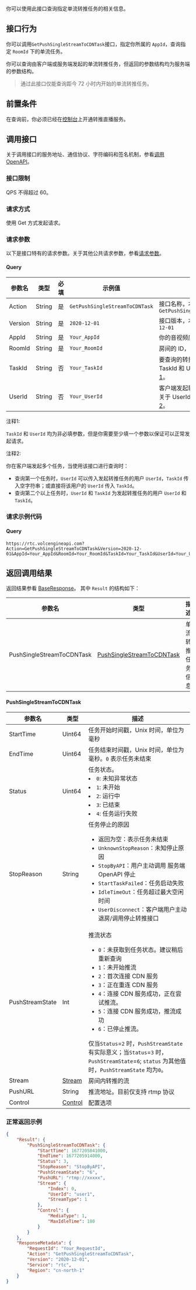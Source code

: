 你可以使用此接口查询指定单流转推任务的相关信息。

## 接口行为

你可以调用`GetPushSingleStreamToCDNTask`接口，指定你所属的 `AppId`，查询指定 `RoomId` 下的单流任务。

你可以查询由客户端或服务端发起的单流转推任务，但返回的参数结构均为服务端的参数结构。

> 通过此接口仅能查询距今 72 小时内开始的单流转推任务。

## 前置条件

在查询前，你必须已经在[控制台](https://console.volcengine.com/rtc/cloudRTC)上开通转推直播服务。

## 调用接口

关于调用接口的服务地址、通信协议、字符编码和签名机制，参看[调用 OpenAPI](69828)。
### 接口限制

QPS 不得超过 60。

### 请求方式

使用 Get 方式发起请求。

### 请求参数

以下是接口特有的请求参数。关于其他公共请求参数，参看[请求参数](69828.md#requestparameters)。

#### Query

|  **参数名**  |  **类型**  |  **必填**  |  **示例值**  |  **描述**  |
| --- | --- | --- | --- | --- |
| Action | String | 是 | `GetPushSingleStreamToCDNTask` | 接口名称，本接口取值：`GetPushSingleStreamToCDNTask` |
| Version | String | 是 | `2020-12-01` | 接口版本，本接口取值：`2020-12-01`  |
| AppId | String | 是 | `Your_AppId` | 你的音视频应用的唯一标志 |
| RoomId | String | 是 | `Your_RoomId` | 房间的 ID，是房间的唯一标志 |
| TaskId | String | 否 | `Your_TaskId` | 要查询的转推任务 ID。关于 TaskId 和 UserId，请参看[注释1](#taskid)。|
| UserId | String | 否 | `Your_UserId` | 客户端发起转推任务的用户 ID。关于 UserId，详情请参看[注释2](#userid)。|


注释1: <span id="taskid">

`TaskId` 和 `UserId` 均为非必填参数，但是你需要至少填一个参数以保证可以正常发起请求。

注释2: <span id="userid">

你在客户端发起多个任务，当使用该接口进行查询时：
* 查询第一个任务时，`UserId` 可以传入发起转推任务的用户 `UserId`，`TaskId` 传入空字符串；或直接将该用户的 `UserId` 传入 `TaskId`。
* 查询第二个以上任务时，`UserId` 和 `TaskId` 为发起转推任务的用户 `UserId` 和 `TaskId`。

### 请求示例代码

#### Query

```
https://rtc.volcengineapi.com?Action=GetPushSingleStreamToCDNTask&Version=2020-12-01&AppId=Your_AppId&RoomId=Your_RoomId&TaskId=Your_TaskId&UserId=Your_UserId
```

## 返回调用结果

返回结果参看 [BaseResponse](69835.md#baseresponse)。
其中 `Result` 的结构如下：


|参数名 |类型 |描述 |
|---|---|---|
| PushSingleStreamToCDNTask | [PushSingleStreamToCDNTask](#pushsinglestreamtocdntask) | 单流转推任务信息 |


#### <span id="pushsinglestreamtocdntask"></span> PushSingleStreamToCDNTask

| **参数名** | **类型** | **描述** |
| --- | --- | --- |
| StartTime |Uint64 | 任务开始时间戳，Unix 时间，单位为毫秒 |
| EndTime | Uint64 | 任务结束时间戳，Unix 时间，单位为毫秒。`0` 表示任务未结束 |
| Status | Uint64 | 任务状态。<li>  `0`: 未知异常状态</li><li>`1`: 未开始 </li><li>`2`: 运行中</li><li>`3`: 已结束</li><li> `4`: 任务运行失败</li> |
| StopReason | String | 任务停止的原因<ul><li> 返回为空：表示任务未结束</li><li>`UnknownStopReason`：未知停止原因</li><li>`StopByAPI`：用户主动调用 服务端 OpenAPI 停止</li><li>`StartTaskFailed`：任务启动失败</li><li>`IdleTimeOut`：任务超过最大空闲时间</li><li> `UserDisconnect`：客户端用户主动退房/调用停止转推接口</li></ul> |
| PushStreamState | Int |推流状态<ul><li>`0`：未获取到任务状态。建议稍后重新查询</li><li>`1`：未开始推流</li><li>`2`：首次连接 CDN 服务</li><li>`3`：正在重连 CDN 服务</li><li>`4`：连接 CDN 服务成功，正在尝试推流。</li><li>`5`：连接 CDN 服务成功，推流成功</li><li>`6`：已停止推流。</li></ul>  仅当`Status`=`2` 时，`PushStreamState` 有实际意义；当`Status`=`3` 时，`PushStreamState`=`6`; `status` 为其他值时，`PushStreamState` 均为`0`。|
| Stream | [Stream](69835.md#stream-3) |  房间内转推的流 |
| PushURL | String |  推流地址。目前仅支持 rtmp 协议|
| Control | [Control](69835.md#control-3) | 配置选项 |



### 正常返回示例

```json
{
    "Result": {
        "PushSingleStreamToCDNTask": {
            "StartTime": 1677205841000,
            "EndTime": 1677205914000,
            "Status": 3,
            "StopReason": "StopByAPI",
            "PushStreamState": "6",            
            "PushURL": "rtmp://xxxxx",
            "Stream": {
                "Index": 0,
                "UserId": "user1",
                "StreamType": 1
            },
            "Control": {
                "MediaType": 1,
                "MaxIdleTime": 180
            }
        }
    },
    "ResponseMetadata": {
        "RequestId": "Your_RequestId",
        "Action": "GetPushSingleStreamToCDNTask",
        "Version": "2020-12-01",
        "Service": "rtc",
        "Region": "cn-north-1"
    }
}
```
